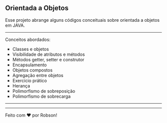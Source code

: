 ## Orientada a Objetos

Esse projeto abrange alguns códigos conceituais sobre orientada a objetos em JAVA.
<hr>

Conceitos abordados:
<ul type="square">
 	<li>Classes e objetos
  <li>Visibilidade de atributos e métodos
  <li>Métodos getter, setter e construtor
  <li>Encapsulamento
  <li>Objetos compostos
  <li>Agregação entre objetos
  <li>Exercício prático
  <li>Herança
  <li>Polimorfismo de sobreposição
  <li>Polimorfismo de sobrecarga
</ul>

<hr>

---

Feito com ♥ por Robson!
